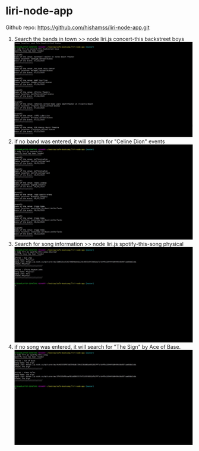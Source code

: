 # liri-node-app

Github repo: https://github.com/hishamss/liri-node-app.git

1. Search the bands in town >> node liri.js concert-this backstreet boys
   ![band in town](/ReadMeImages/step1.jpg)
2. if no band was entered, it will search for "Celine Dion" events
   ![band in town-default](/ReadMeImages/step2.jpg)
3. Search for song information >> node liri.js spotify-this-song physical
   ![search for song](/ReadMeImages/step3.jpg)
4. if no song was entered, it will search for "The Sign" by Ace of Base.
   ![search for song-default](/ReadMeImages/step4.jpg)
